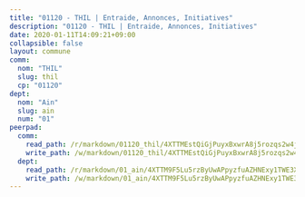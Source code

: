 ```yaml
---
title: "01120 - THIL | Entraide, Annonces, Initiatives"
description: "01120 - THIL | Entraide, Annonces, Initiatives"
date: 2020-01-11T14:09:21+09:00
collapsible: false
layout: commune
comm:
  nom: "THIL"
  slug: thil
  cp: "01120"
dept:
  nom: "Ain"
  slug: ain
  num: "01"
peerpad:
  comm:
    read_path: /r/markdown/01120_thil/4XTTMEstQiGjPuyxBxwrA8j5rozqs2w4jzKhgusf99uphgict
    write_path: /w/markdown/01120_thil/4XTTMEstQiGjPuyxBxwrA8j5rozqs2w4jzKhgusf99uphgict-K3TgUQdvxcZpjtz8qdjDwNHRzSc8RoeDLUt8V8GDCJyM6PfDPGbjj5Pn9vQ8D1qreJbA4jtutAfArfLdBJZ5v9qmUbKJq1MyMxTwCshkFuk7fh2ktcfkkujS18SN1XEg5NYfCCjN
  dept:
    read_path: /r/markdown/01_ain/4XTTM9F5Lu5rzByUwAPpyzfuAZHNExy1TWE3X3wiTrPFfiAJr
    write_path: /w/markdown/01_ain/4XTTM9F5Lu5rzByUwAPpyzfuAZHNExy1TWE3X3wiTrPFfiAJr-K3TgUnxzeFoJA4CB58vXNvKXURJneTNZHUsypAQGicGiZu7AS2sPbjspGpj7s3MmMv58YhkLaSUMQMHaiKAfoMv6wF36Urxbqqh8MmnXpnKkbVhnAishABEkMRAiyAt8GGJ1Jer2
---
```


